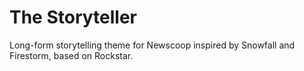 The Storyteller
===============

Long-form storytelling theme for Newscoop inspired by Snowfall and Firestorm, based on Rockstar.
